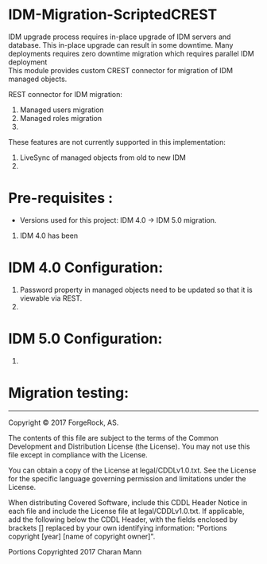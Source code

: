 # IDM-Migration-ScriptedCREST

IDM upgrade process requires in-place upgrade of IDM servers and database. This in-place upgrade can result in some downtime. Many deployments requires zero downtime migration which requires parallel IDM deployment  <br />
This module provides custom CREST connector for migration of IDM managed objects.  <br /> 

REST connector for IDM migration: <br />
1. Managed users migration <br />
2. Managed roles migration <br /> 
3. 

These features are not currently supported in this implementation: <br />
1. LiveSync of managed objects from old to new IDM <br />
2. 


Pre-requisites :
================
* Versions used for this project: IDM 4.0 -> IDM 5.0 migration. 
1. IDM 4.0 has been 


IDM 4.0 Configuration:
=================================================
1. Password property in managed objects need to be updated so that it is viewable via REST.
2. 


IDM 5.0 Configuration:
=====================
1. 
      
Migration testing:
=========================




* * *

Copyright © 2017 ForgeRock, AS.

The contents of this file are subject to the terms of the Common Development and
Distribution License (the License). You may not use this file except in compliance with the
License.

You can obtain a copy of the License at legal/CDDLv1.0.txt. See the License for the
specific language governing permission and limitations under the License.

When distributing Covered Software, include this CDDL Header Notice in each file and include
the License file at legal/CDDLv1.0.txt. If applicable, add the following below the CDDL
Header, with the fields enclosed by brackets [] replaced by your own identifying
information: "Portions copyright [year] [name of copyright owner]".

Portions Copyrighted 2017 Charan Mann
